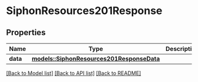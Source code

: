 # SiphonResources201Response

## Properties

Name | Type | Description | Notes
------------ | ------------- | ------------- | -------------
**data** | [**models::SiphonResources201ResponseData**](siphon_resources_201_response_data.md) |  | 

[[Back to Model list]](../README.md#documentation-for-models) [[Back to API list]](../README.md#documentation-for-api-endpoints) [[Back to README]](../README.md)


